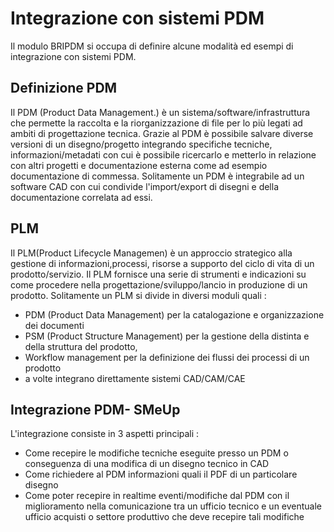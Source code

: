 # Integrazione con sistemi PDM

Il modulo BRIPDM si occupa di definire alcune modalità ed esempi di integrazione con sistemi PDM.

## Definizione PDM
Il PDM (Product Data Management.) è un sistema/software/infrastruttura che permette la raccolta e la riorganizzazione di file per lo più legati ad ambiti di progettazione tecnica. Grazie al PDM è possibile salvare diverse versioni di un disegno/progetto integrando specifiche tecniche, informazioni/metadati con cui è possibile  ricercarlo e metterlo in relazione con altri progetti e documentazione esterna come  ad esempio documentazione di commessa. Solitamente un PDM è integrabile ad un software CAD con cui condivide l'import/export di disegni e della documentazione correlata ad essi.
## PLM
Il  PLM(Product Lifecycle Managemen) è un approccio strategico alla gestione di informazioni,processi, risorse a supporto del ciclo di vita di un prodotto/servizio. Il PLM fornisce una serie di strumenti e indicazioni su come procedere nella progettazione/sviluppo/lancio in produzione di un prodotto. Solitamente un PLM si divide in diversi moduli quali : 
* PDM (Product Data Management) per la catalogazione e organizzazione dei documenti
* PSM (Product Structure Management) per la gestione della distinta e della struttura del prodotto,
* Workflow management per la definizione dei flussi dei processi di un prodotto
* a volte integrano direttamente sistemi CAD/CAM/CAE

## Integrazione PDM- SMeUp
L'integrazione consiste in 3 aspetti principali : 
* Come recepire le modifiche tecniche eseguite presso un PDM o conseguenza di una modifica di un disegno tecnico in CAD
* Come richiedere al PDM informazioni quali il PDF di un particolare disegno
* Come poter recepire in realtime eventi/modifiche dal PDM con il miglioramento nella comunicazione tra un ufficio tecnico e un eventuale ufficio acquisti o settore produttivo che deve recepire tali modifiche




